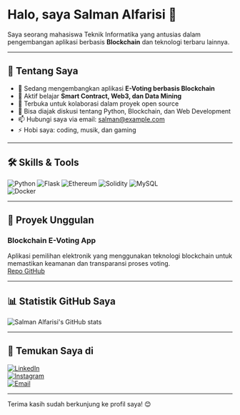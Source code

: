 # Halo, saya Salman Alfarisi 👋

Saya seorang mahasiswa Teknik Informatika yang antusias dalam pengembangan aplikasi berbasis **Blockchain** dan teknologi terbaru lainnya.

---

## 🚀 Tentang Saya

- 🔭 Sedang mengembangkan aplikasi **E-Voting berbasis Blockchain**  
- 🌱 Aktif belajar **Smart Contract, Web3, dan Data Mining**  
- 👯 Terbuka untuk kolaborasi dalam proyek open source  
- 💬 Bisa diajak diskusi tentang Python, Blockchain, dan Web Development  
- 📫 Hubungi saya via email: salman@example.com  
- ⚡ Hobi saya: coding, musik, dan gaming  

---

## 🛠️ Skills & Tools

![Python](https://img.shields.io/badge/Python-3776AB?style=for-the-badge&logo=python&logoColor=white) 
![Flask](https://img.shields.io/badge/Flask-000000?style=for-the-badge&logo=flask&logoColor=white) 
![Ethereum](https://img.shields.io/badge/Ethereum-3C3C3D?style=for-the-badge&logo=ethereum&logoColor=white) 
![Solidity](https://img.shields.io/badge/Solidity-363636?style=for-the-badge&logo=solidity&logoColor=white)
![MySQL](https://img.shields.io/badge/MySQL-4479A1?style=for-the-badge&logo=mysql&logoColor=white)  
![Docker](https://img.shields.io/badge/Docker-2496ED?style=for-the-badge&logo=docker&logoColor=white)  

---

## 📂 Proyek Unggulan

### Blockchain E-Voting App  
Aplikasi pemilihan elektronik yang menggunakan teknologi blockchain untuk memastikan keamanan dan transparansi proses voting.  
[Repo GitHub](https://github.com/salmanalfarisi-hello/blockchain-e-voting-app)

---

## 📊 Statistik GitHub Saya

![Salman Alfarisi's GitHub stats](https://github-readme-stats.vercel.app/api?username=salmanalfarisi-hello&show_icons=true&theme=radical)

---

## 🔗 Temukan Saya di

[![LinkedIn](https://img.shields.io/badge/LinkedIn-0077B5?style=for-the-badge&logo=linkedin&logoColor=white)](https://linkedin.com/in/salmanalfarisi-hello)  
[![Instagram](https://img.shields.io/badge/Instagram-E4405F?style=for-the-badge&logo=instagram&logoColor=white)](https://instagram.com/salmanalfarisi)  
[![Email](https://img.shields.io/badge/Email-D14836?style=for-the-badge&logo=gmail&logoColor=white)](mailto:salman@example.com)  

---

Terima kasih sudah berkunjung ke profil saya! 😊
